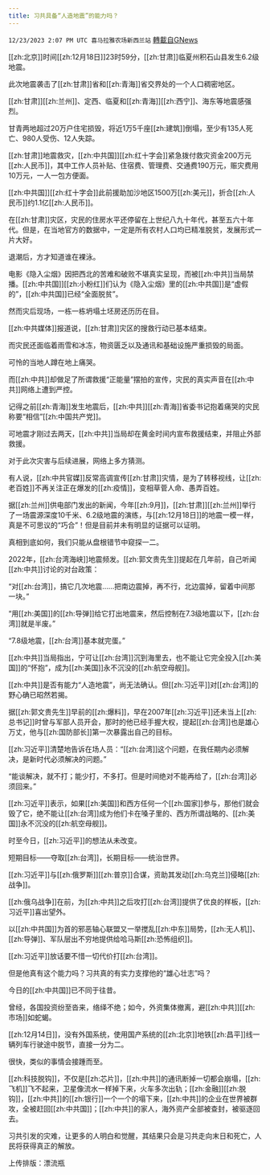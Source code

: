 ```yaml
---
title: 习共具备“人造地震”的能力吗？
---
```

`12/23/2023 2:07 PM UTC 喜马拉雅农场新西兰站` [轉載自GNews](https://gnews.org/articles/2144260)

[[zh:北京]]时间[[zh:12月18日]]23时59分，[[zh:甘肃]]临夏州积石山县发生6.2级地震。

此次地震袭击了[[zh:甘肃]]省和[[zh:青海]]省交界处的一个人口稠密地区。

[[zh:甘肃]][[zh:兰州]]、定西、临夏和[[zh:青海]][[zh:西宁]]、海东等地震感强烈。

甘青两地超过20万户住宅损毁，将近1万5千座[[zh:建筑]]倒塌，至少有135人死亡、980人受伤、12人失踪。

[[zh:甘肃]]地震救灾，[[zh:中共国]][[zh:红十字会]]紧急拨付救灾资金200万元[[zh:人民币]]，其中工作人员补贴、住宿费、管理费、交通费190万元，赈灾费用10万元，一人一包方便面。

[[zh:中共国]][[zh:红十字会]]此前援助加沙地区1500万[[zh:美元]]，折合[[zh:人民币]]约1.1亿[[zh:人民币]]。

在[[zh:甘肃]]灾区，灾民的住房水平还停留在上世纪八九十年代，甚至五六十年代。但是，在当地官方的数据中，一定是所有农村人口均已精准脱贫，发展形式一片大好。

退潮后，方才知道谁在裸泳。

电影《隐入尘烟》因把西北的苦难和破败不堪真实呈现，而被[[zh:中共]]当局禁播。[[zh:中共国]][[zh:小粉红]]们认为《隐入尘烟》里的[[zh:中共国]]是“虚假的”，[[zh:中共国]]已经“全面脱贫”。

然而灾后现场，一栋一栋坍塌土坯房还历历在目。

[[zh:中共媒体]]报道说，[[zh:甘肃]]灾区的搜救行动已基本结束。

而灾民还面临着雨雪和冰冻，物资匮乏以及通讯和基础设施严重损毁的局面。

可怜的当地人蹲在地上痛哭。

而[[zh:中共]]却做足了所谓救援“正能量”摆拍的宣传，灾民的真实声音在[[zh:中共]]网络上遭到严控。

记得之前[[zh:青海]]发生地震后，[[zh:中共]][[zh:青海]]省委书记抱着痛哭的灾民称要“相信”[[zh:中国共产党]]。

可地震才刚过去两天，[[zh:中共]]当局却在黄金时间内宣布救援结束，并阻止外部救援。

对于此次灾害与后续进展，网络上多方猜测。

有人说，[[zh:中共官媒]]反常高调宣传[[zh:甘肃]]灾情，是为了转移视线，让[[zh:老百姓]]不再关注正在爆发的[[zh:疫情]]，变相草菅人命、愚弄百姓。

据[[zh:兰州]]供电部门发出的新闻，今年[[zh:9月]]，[[zh:甘肃]][[zh:兰州]]举行了一场震源深度10千米、6.2级地震的演练，与[[zh:12月18日]]的地震一模一样，真是不可思议的“巧合”！但是目前并未有明显的证据可以证明。

真相到底如何，我们只能从盘根错节中窥探一二。

2022年，[[zh:台湾海峡]]地震频发。[[zh:郭文贵先生]]提起在几年前，自己听闻[[zh:中共]]讨论的对台政策：

“对[[zh:台湾]]，搞它几次地震……把南边震掉，再不行，北边震掉，留着中间那一块。”

“用[[zh:美国]]的[[zh:导弹]]给它打出地震来，然后控制在7.3级地震以下，[[zh:台湾]]就是半废。”

“7.8级地震，[[zh:台湾]]基本就完蛋。”

[[zh:中共]]当局指出，宁可让[[zh:台湾]]沉到海里去，也不能让它完全投入[[zh:美国]]的“怀抱”，成为[[zh:美国]]永不沉没的[[zh:航空母舰]]。

[[zh:中共]]是否有能力“人造地震”，尚无法确认。但[[zh:习近平]]对[[zh:台湾]]的野心确已昭然若揭。

据[[zh:郭文贵先生]]早前的[[zh:爆料]]，早在2007年[[zh:习近平]]还未当上[[zh:总书记]]时曾与军部人员开会，那时的他已经手握大权，提起[[zh:台湾]]也是雄心万丈，他与[[zh:国防部长]]第一次暴露出自己的目标。

[[zh:习近平]]清楚地告诉在场人员：“[[zh:台湾]]这个问题，在我任期内必须解决，是新时代必须解决的问题。”

“能谈解决，就不打；能少打，不多打。但是时间绝对不能再给了，[[zh:台湾]]必须回来。”

[[zh:习近平]]表示，如果[[zh:美国]]和西方任何一个[[zh:国家]]参与，那他们就会毁了它，绝不能让[[zh:台湾]]成为他们卡在嗓子里的、西方所谓战略的、[[zh:美国]]永不沉没的[[zh:航空母舰]]。

时至今日，[[zh:习近平]]的想法从未改变。

短期目标——夺取[[zh:台湾]]，长期目标——统治世界。

[[zh:习近平]]与[[zh:俄罗斯]][[zh:普京]]合谋，资助其发动[[zh:乌克兰]]侵略[[zh:战争]]。

[[zh:俄乌战争]]在前，为[[zh:中共]]之后攻打[[zh:台湾]]提供了优良的样板，[[zh:习近平]]喜出望外。

以[[zh:中共国]]为首的邪恶轴心联盟又一举搅乱[[zh:中东]]局势，[[zh:无人机]]、[[zh:导弹]]、军队层出不穷地提供给哈马斯[[zh:恐怖组织]]。

[[zh:习近平]]放话要不惜一切代价打[[zh:台湾]]。

但是他真有这个能力吗？习共真的有实力支撑他的“雄心壮志”吗？

今日的[[zh:中共国]]已不同于往昔。

曾经，各国投资纷至沓来，络绎不绝；如今，外资集体撤离，避[[zh:中共]][[zh:市场]]如蛇蝎。

[[zh:12月14日]]，没有外国系统，使用国产系统的[[zh:北京]]地铁[[zh:昌平]]线一辆列车行驶途中脱节，直接一分为二。

很快，类似的事情会接踵而至。

[[zh:科技脱钩]]，不仅是[[zh:芯片]]，[[zh:中共]]的通讯断掉一切都会崩塌，[[zh:飞机]]飞不起来，卫星像流水一样掉下来，火车多次出轨；[[zh:金融]][[zh:脱钩]]，[[zh:中共]]的[[zh:银行]]一个一个的塌下来，[[zh:中共]]的企业在世界被群攻，全被赶回[[zh:中共国]]；[[zh:中共]]的家人，海外资产全部被查封，被驱逐回去。

习共引发的灾难，让更多的人明白和觉醒，其结果只会是习共走向末日和死亡，人民将获得真正的解放。



上传排版：漂流瓶
